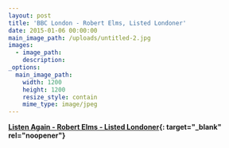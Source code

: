 ```yaml
---
layout: post
title: 'BBC London - Robert Elms, Listed Londoner'
date: 2015-01-06 00:00:00
main_image_path: /uploads/untitled-2.jpg
images:
  - image_path:
    description:
_options:
  main_image_path:
    width: 1200
    height: 1200
    resize_style: contain
    mime_type: image/jpeg
---
```


**[Listen Again -&nbsp;](__notset__)[Robert Elms - Listed Londoner](https://www.bbc.co.uk/sounds/play/p02gdbkq){: target="_blank" rel="noopener"}**
